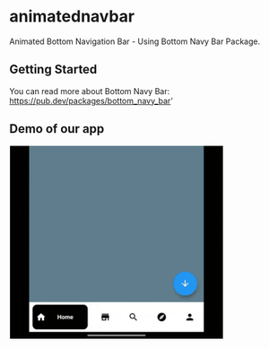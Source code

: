 # animatednavbar

Animated Bottom Navigation Bar - Using Bottom Navy Bar Package.

## Getting Started

You can read more about Bottom Navy Bar: https://pub.dev/packages/bottom_navy_bar'

## Demo of our app 


![animated_bottom_navigationbar](<https://raw.githubusercontent.com/FarrukhSajjad/animatednavbar/master/assets/asset.gif>)

